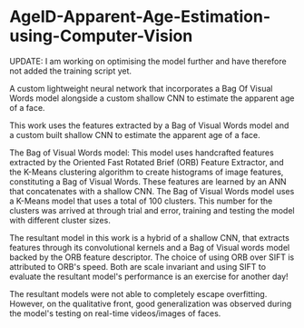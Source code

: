 # AgeID-Apparent-Age-Estimation-using-Computer-Vision
UPDATE: I am working on optimising the model further and have therefore not added the training script yet.

A custom lightweight neural network that incorporates a Bag Of Visual Words model alongside a custom shallow CNN to  estimate the apparent age of a face. 

This work uses the features extracted by a Bag of Visual Words model and a custom built shallow CNN to estimate the apparent age of a face.

The Bag of Visual Words model: This model uses handcrafted features extracted by the Oriented Fast Rotated Brief (ORB) Feature Extractor, and the K-Means clustering algorithm to create histograms of image features, constituting a Bag of Visual Words. These features are learned by an ANN that concatenates with a shallow CNN. The Bag of Visual Words model
uses a K-Means model that uses a total of 100 clusters. This number for the clusters was arrived at through trial and error, training and testing the model with different cluster sizes.

The resultant model in this work is a hybrid of a shallow CNN, that extracts features through its convolutional kernels and a Bag of Visual words model backed by the ORB feature descriptor. The choice of using ORB over SIFT is attributed to ORB's speed. Both are scale invariant and using SIFT to evaluate the resultant model's performance is an exercise for another day!

The resultant models were not able to completely escape overfitting. However, on the qualitative front, good generalization was observed during the model's testing on real-time videos/images of faces.




